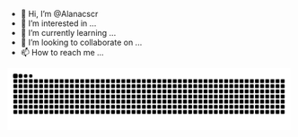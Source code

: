 - 👋 Hi, I’m @Alanacscr
- 👀 I’m interested in ...
- 🌱 I’m currently learning ...
- 💞️ I’m looking to collaborate on ...
- 📫 How to reach me ...

<!---
Alanacscr/Alanacscr is a ✨ special ✨ repository because its `README.md` (this file) appears on your GitHub profile.
You can click the Preview link to take a look at your changes.
--->

<picture align="center">
  <source media="(prefers-color-scheme: dark)" srcset="https://raw.githubusercontent.com/Alanacscr/Alanacscr/output/github-contribution-grid-snake-dark.svg">
  <source media="(prefers-color-scheme: light)" srcset="https://raw.githubusercontent.com/Alanacscr/Alanacscr/output/github-contribution-grid-snake-dark.svg">
  <img align="center" alt="github contribution grid snake animation" src="https://raw.githubusercontent.com/Alanacscr/Alanacscr/output/github-contribution-grid-snake.svg">
</picture>
